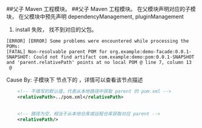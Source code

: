 ##父子 Maven 工程模块。
##父子 Maven 工程模块。
在父模块声明对应的子模块， 
在父模块中预先声明 dependencyManagement, pluginManagement

1. install 失败， 找不到对应的父包。
```text
[ERROR] [ERROR] Some problems were encountered while processing the POMs:
[FATAL] Non-resolvable parent POM for org.example:demo-facade:0.0.1-SNAPSHOT: Could not find artifact com.example:demo:pom:0.0.1-SNAPSHOT and 'parent.relativePath' points at no local POM @ line 7, column 13
 @ 
```
Cause By:
子模块下 <parent> 节点下的 <relativePath>，详情可以查看该节点描述
```xml
    <!-- 不填写的默认值，代表从本地路径中获取 parent 的 pom.xml -->
    <relativePath>../pom.xml</relativePath>
    
```
```xml
    <!-- 路径为空，相当于从本地仓库或远程仓库获取对应 parent -->
    <relativePath/>
```